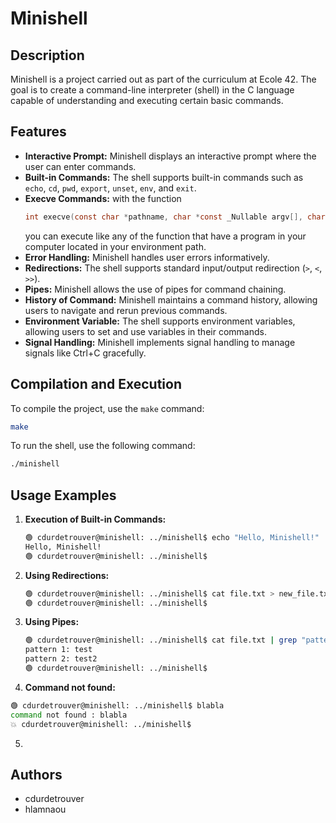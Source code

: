 # Minishell

## Description
Minishell is a project carried out as part of the curriculum at Ecole 42. The goal is to create a command-line interpreter (shell) in the C language capable of understanding and executing certain basic commands.

## Features
- **Interactive Prompt:** Minishell displays an interactive prompt where the user can enter commands.
- **Built-in Commands:** The shell supports built-in commands such as `echo`, `cd`, `pwd`, `export`, `unset`, `env`, and `exit`.
- **Execve Commands:** with the function
  ```c
  int execve(const char *pathname, char *const _Nullable argv[], char *const _Nullable envp[]);
  ```
   you can execute like any of the function that have a program in your computer located in your environment path.
- **Error Handling:** Minishell handles user errors informatively.
- **Redirections:** The shell supports standard input/output redirection (`>`, `<`, `>>`).
- **Pipes:** Minishell allows the use of pipes for command chaining.
- **History of Command:** Minishell maintains a command history, allowing users to navigate and rerun previous commands.
- **Environment Variable:** The shell supports environment variables, allowing users to set and use variables in their commands.
- **Signal Handling:** Minishell implements signal handling to manage signals like Ctrl+C gracefully.

## Compilation and Execution
To compile the project, use the `make` command:
```bash
make
```
To run the shell, use the following command:
```bash
./minishell
```
## Usage Examples
1. **Execution of Built-in Commands:**
   ```bash
   🟢 cdurdetrouver@minishell: ../minishell$ echo "Hello, Minishell!"
   Hello, Minishell!
   🟢 cdurdetrouver@minishell: ../minishell$
   ```
2. **Using Redirections:**
   ```bash
   🟢 cdurdetrouver@minishell: ../minishell$ cat file.txt > new_file.txt
   🟢 cdurdetrouver@minishell: ../minishell$
   ```
3. **Using Pipes:**
   ```bash
   🟢 cdurdetrouver@minishell: ../minishell$ cat file.txt | grep "pattern"
   pattern 1: test
   pattern 2: test2
   🟢 cdurdetrouver@minishell: ../minishell$
   ```
4. **Command not found:**
  ```bash
  🟢 cdurdetrouver@minishell: ../minishell$ blabla
  command not found : blabla
  💥 cdurdetrouver@minishell: ../minishell$
  ```
5.

## Authors
* cdurdetrouver
* hlamnaou
